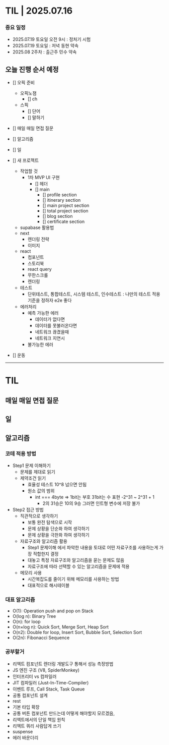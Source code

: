 # TIL | 2025.07.16

### 중요 일정

-   2025.07.19 토요일 오전 9시 : 정처기 시험
-   2025.07.19 토요일 : 저녁 동현 약속
-   2025.08 2주차 : 출근주 민수 약속

## 오늘 진행 순서 예정

-   [] 오픽 준비
    -   오픽노잼
        -   [] ch
    -   스픽
        -   [] 단어
        -   [] 말하기
-   [] 매일 매일 면접 질문
-   [] 알고리즘
-   [] 일
-   [] 새 프로젝트

    -   작업할 것
        -   1차 MVP UI 구현
            -   [] 헤더
            -   [] main
                -   [] profile section
                -   [] itinerary section
                -   [] main project section
                -   [] total project section
                -   [] blog section
                -   [] certificate section
    -   supabase 활용법
    -   next
        -   렌더링 전략
        -   이미지
    -   react
        -   컴포넌트
        -   스토리북
        -   react query
        -   무한스크롤
        -   렌더링
    -   테스트
        -   단위테스트, 통합테스트, 시스템 테스트, 인수테스트 : 나만의 테스트 적용 기준을 정하자 e2e 좋다
    -   에러처리
        -   예측 가능한 에러
            -   데이터가 없다면
            -   데이터를 못불러온다면
            -   네트워크 끊겼을때
            -   네트워크 지연시
        -   불가능한 에러

-   [] 운동

---

# TIL

## 매일 매일 면접 질문

## 일

## 알고리즘

### 코테 적용 방법

-   Step1 문제 이해하기
    -   문제를 제대로 읽기
    -   제약조건 읽기
        -   효율성 테스트 10^8 넘으면 안됨
        -   원소 값의 범위
            -   int === 4byte => 1bit는 부호 31bit는 수 표현 -2^31 ~ 2^31 + 1
                -   2의 31승은 10의 9승 그러면 인트형 변수에 저장 불가
-   Step2 접근 방법
    -   직관적으로 생각하기
        -   보통 완전 탐색으로 시작
        -   문제 상황을 단순화 하여 생각하기
        -   문제 상황을 극한화 하여 생각하기
    -   자료구조와 알고리즘 활용
        -   Step1 문제이해 에서 파악한 내용을 토대로 어떤 자료구조를 사용하는게 가장 적합한지 결정
        -   대놓고 특정 자료구조와 알고리즘을 묻는 문제도 많음
        -   자료구조에 따라 선택할 수 있는 알고리즘을 문제에 적용
    -   메모리 사용
        -   시간복잡도를 줄이기 위해 메모리를 사용하는 방법
        -   대표적으로 해시테이블

### 대표 알고리즘

-   O(1): Operation push and pop on Stack
-   O(log n): Binary Tree
-   O(n): for loop
-   O(n×log n): Quick Sort, Merge Sort, Heap Sort
-   O(n2): Double for loop, Insert Sort, Bubble Sort, Selection Sort
-   O(2n): Fibonacci Sequence

### 공부할거

-   리엑트 컴포넌트 렌더링 개발도구 통해서 성능 측정방법
-   JS 엔진 구조 (V8, SpiderMonkey)
-   인터프리터 vs 컴파일러
-   JIT 컴파일러 (Just-In-Time-Compiler)
-   이벤트 루프, Call Stack, Task Queue
-   공통 컴포넌트 설계
-   rest
-   기본 타입 확장
-   공통 버튼 컴포넌트 만드는데 어떻게 해야할지 모르겠음,
-   리엑트에서의 단일 책임 원칙
-   리엑트 쿼리 사람답게 쓰기
-   suspense
-   에러 바운더리
